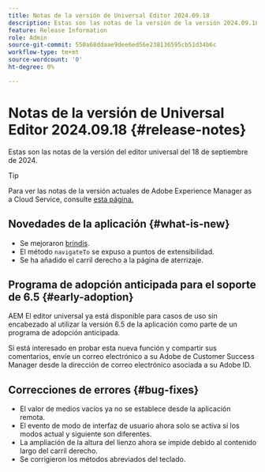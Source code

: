 ```yaml
---
title: Notas de la versión de Universal Editor 2024.09.18
description: Estas son las notas de la versión de la versión 2024.09.18 de Universal Editor.
feature: Release Information
role: Admin
source-git-commit: 550a68ddaae9dee6ed56e238136595cb51d34b6c
workflow-type: tm+mt
source-wordcount: '0'
ht-degree: 0%

---
```



# Notas de la versión de Universal Editor 2024.09.18 {#release-notes}

Estas son las notas de la versión del editor universal del 18 de septiembre de 2024.

>[!TIP]
>
>Para ver las notas de la versión actuales de Adobe Experience Manager as a Cloud Service, consulte [esta página.](/help/release-notes/release-notes-cloud/release-notes-current.md)

## Novedades de la aplicación {#what-is-new}

* Se mejoraron [brindis](https://spectrum.adobe.com/page/toast/).
* El método `navigateTo` se expuso a puntos de extensibilidad.
* Se ha añadido el carril derecho a la página de aterrizaje.

## Programa de adopción anticipada para el soporte de 6.5 {#early-adoption}

AEM El editor universal ya está disponible para casos de uso sin encabezado al utilizar la versión 6.5 de la aplicación como parte de un programa de adopción anticipada.

Si está interesado en probar esta nueva función y compartir sus comentarios, envíe un correo electrónico a su Adobe de Customer Success Manager desde la dirección de correo electrónico asociada a su Adobe ID.

## Correcciones de errores {#bug-fixes}

* El valor de medios vacíos ya no se establece desde la aplicación remota.
* El evento de modo de interfaz de usuario ahora solo se activa si los modos actual y siguiente son diferentes.
* La ampliación de la altura del lienzo ahora se impide debido al contenido largo del carril derecho.
* Se corrigieron los métodos abreviados del teclado.
